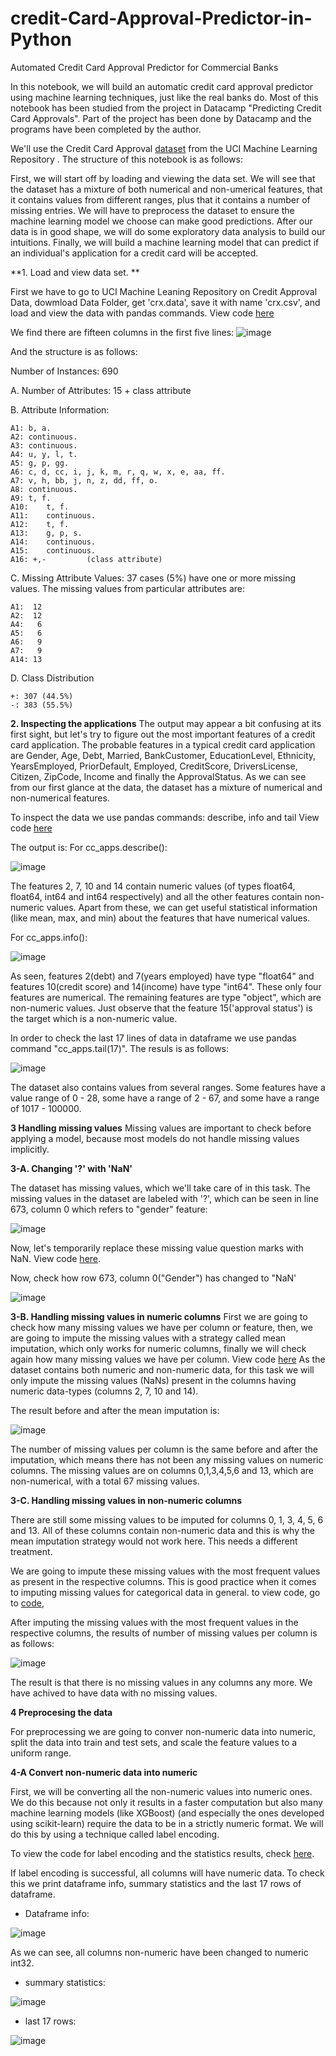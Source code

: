 # credit-Card-Approval-Predictor-in-Python
Automated  Credit Card Approval Predictor for Commercial Banks

In this notebook, we will build an automatic credit card approval predictor using machine learning techniques, just like the real banks do. Most of this notebook has been studied from the project in Datacamp "Predicting Credit Card Approvals".  Part of the project has been done by Datacamp and the programs have been completed by the author.

We'll use the Credit Card Approval [dataset](http://archive.ics.uci.edu/ml/machine-learning-databases/credit-screening/)  from the UCI Machine Learning Repository . The structure of this notebook is as follows:

First, we will start off by loading and viewing the data set. 
We will see that the dataset has a mixture of both numerical and non-umerical features, that it contains values from different ranges, plus that it contains a number of missing entries.
We will have to preprocess the dataset to ensure the machine learning model we choose can make good predictions.
After our data is in good shape, we will do some exploratory data analysis to build our intuitions.
Finally, we will build a machine learning model that can predict if an individual's application for a credit card will be accepted.

**1. Load and view data set. **

First we have to go to UCI Machine Leaning Repository on Credit Approval Data, dowmload Data Folder,  get 'crx.data',  save it with name 'crx.csv', and load and view the data with pandas commands. View code [here](coding/load-data)

We find there are fifteen columns in the first five lines: 
![image](https://user-images.githubusercontent.com/53232113/133694972-c57c555c-aea7-4f52-b841-da9ec9c81549.png)


And the structure is as follows: 

Number of Instances: 690

A.  Number of Attributes: 15 + class attribute

B.  Attribute Information:

    A1:	b, a.
    A2:	continuous.
    A3:	continuous.
    A4:	u, y, l, t.
    A5:	g, p, gg.
    A6:	c, d, cc, i, j, k, m, r, q, w, x, e, aa, ff.
    A7:	v, h, bb, j, n, z, dd, ff, o.
    A8:	continuous.
    A9:	t, f.
    A10:	t, f.
    A11:	continuous.
    A12:	t, f.
    A13:	g, p, s.
    A14:	continuous.
    A15:	continuous.
    A16: +,-         (class attribute)

C.  Missing Attribute Values:
    37 cases (5%) have one or more missing values.  The missing
    values from particular attributes are:

    A1:  12
    A2:  12
    A4:   6
    A5:   6
    A6:   9
    A7:   9
    A14: 13

D.  Class Distribution
  
    +: 307 (44.5%)
    -: 383 (55.5%)

**2. Inspecting the applications**
The output may appear a bit confusing at its first sight, but let's try to figure out the most important features of a credit card application.  The probable features in a typical credit card application are Gender, Age, Debt, Married, BankCustomer, EducationLevel, Ethnicity, YearsEmployed, PriorDefault, Employed, CreditScore, DriversLicense, Citizen, ZipCode, Income and finally the ApprovalStatus. 
As we can see from our first glance at the data, the dataset has a mixture of numerical and non-numerical features. 

To inspect the data we use pandas commands: describe, info and tail View code [here](coding/inspect)

The output is:
For cc_apps.describe():

![image](https://user-images.githubusercontent.com/53232113/133695656-f0d0975f-0ca9-493d-babb-a0adc93de0b6.png)


The features 2, 7, 10 and 14 contain numeric values (of types float64, float64, int64 and int64 respectively) and all the other features contain non-numeric values. Apart from these, we can get useful statistical information (like mean, max, and min) about the features that have numerical values.

For cc_apps.info():

![image](https://user-images.githubusercontent.com/53232113/133699014-cc0b4e32-d622-41f7-9e8a-293bd45ce1e9.png)

As seen, features 2(debt) and 7(years employed) have type "float64" and features 10(credit score) and 14(income) have type "int64". These only four features are numerical. The remaining features are type "object", which are non-numeric values.  Just observe that the feature 15('approval status') is the target which is a non-numeric value.

In order to check the last 17 lines of data in dataframe we use pandas command "cc_apps.tail(17)". The resuls is as follows:
							
![image](https://user-images.githubusercontent.com/53232113/133701389-15624bf1-de3d-484c-93e9-45a68566b982.png)

The dataset also contains values from several ranges. Some features have a value range of 0 - 28, some have a range of 2 - 67, and some have a range of 1017 - 100000. 

**3 Handling missing values**
Missing values are important to check before applying a model,  because most models do not handle missing values implicitly.

**3-A. Changing '?' with 'NaN'**

The dataset has missing values, which we'll take care of in this task. The missing values in the dataset are labeled with '?', which can be seen in line 673, column 0 which refers to "gender" feature:

![image](https://user-images.githubusercontent.com/53232113/133701790-dca21919-053a-4b76-ba0d-534cce434856.png)


Now, let's temporarily replace these missing value question marks with NaN. View code [here](coding/missing1).

Now, check how row 673, column 0("Gender") has changed to "NaN'

![image](https://user-images.githubusercontent.com/53232113/133703535-76fe61aa-3a8e-4aaf-87a1-832c02288e82.png)

**3-B. Handling missing values in numeric columns**
First we are going to check how many missing values we have per column or feature, then, we are going to impute the missing values with a strategy called mean imputation, which only works for numeric columns, finally we will check again how many missing values we have per column. View code [here](coding/missing2)
As the dataset contains both numeric and non-numeric data, for this task we will only impute the missing values (NaNs) present in the columns having numeric data-types (columns 2, 7, 10 and 14).

The result before and after the mean imputation is:

![image](https://user-images.githubusercontent.com/53232113/133710796-49925ae6-1f52-47e5-ad2f-2eb6b8c90d0f.png)

The number of missing values per column is the same before and after the imputation, which means there has not been any missing values on numeric columns.
The missing values are on columns 0,1,3,4,5,6 and 13, which are non-numerical, with a total 67 missing values.

**3-C. Handling missing values in non-numeric columns**

There are still some missing values to be imputed for columns 0, 1, 3, 4, 5, 6 and 13. All of these columns contain non-numeric data and this is why the mean imputation strategy would not work here. This needs a different treatment.

We are going to impute these missing values with the most frequent values as present in the respective columns. This is good practice when it comes to imputing missing values for categorical data in general. to view code, go to [code](coding/missing3),

After imputing the missing values with the most frequent values in the respective columns,  the results of number of  missing values per column is as follows:

![image](https://user-images.githubusercontent.com/53232113/133713791-abbba1ba-bd18-4e72-b00a-a91d380f5c5a.png)

The result is  that there is no missing values in any columns any more. We have achived to have data with no missing values.

**4 Preprocesing the data**

For preprocessing we are going to conver non-numeric data into numeric, split the data into train and test sets, and scale the feature values to a uniform range.

**4-A  Convert non-numeric data into numeric**

First, we will be converting all the non-numeric values into numeric ones. We do this because not only it results in a faster computation but also many machine learning models (like XGBoost) (and especially the ones developed using scikit-learn) require the data to be in a strictly numeric format. We will do this by using a technique called label encoding.

To view the code for  label encoding and the statistics results, check [here](coding/preprocessing1).

If label encoding is successful, all columns will have numeric data.  To check this we print dataframe info, summary statistics and the last 17 rows of dataframe.
- Dataframe info:

![image](https://user-images.githubusercontent.com/53232113/133717485-c105d21a-d397-4ef2-b4eb-406a8b82b3de.png)

As we can see, all columns non-numeric have been changed to numeric  int32.

- summary statistics:

![image](https://user-images.githubusercontent.com/53232113/133717895-8b57c842-6890-4841-bc9e-ababaad0993f.png)


- last 17 rows: 

![image](https://user-images.githubusercontent.com/53232113/133718074-d61366c2-07fe-4e13-9bac-de840f012d4d.png)




